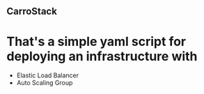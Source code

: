 ## CarroStack
# That's a simple yaml script for deploying an infrastructure with 
- Elastic Load Balancer
- Auto Scaling Group

